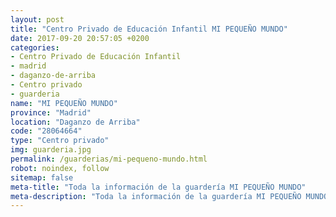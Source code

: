 ```yaml
---
layout: post
title: "Centro Privado de Educación Infantil MI PEQUEÑO MUNDO"
date: 2017-09-20 20:57:05 +0200
categories:
- Centro Privado de Educación Infantil
- madrid
- daganzo-de-arriba
- Centro privado
- guarderia
name: "MI PEQUEÑO MUNDO"
province: "Madrid"
location: "Daganzo de Arriba"
code: "28064664"
type: "Centro privado"
img: guarderia.jpg
permalink: /guarderias/mi-pequeno-mundo.html
robot: noindex, follow
sitemap: false
meta-title: "Toda la información de la guardería MI PEQUEÑO MUNDO"
meta-description: "Toda la información de la guardería MI PEQUEÑO MUNDO"
---
```

